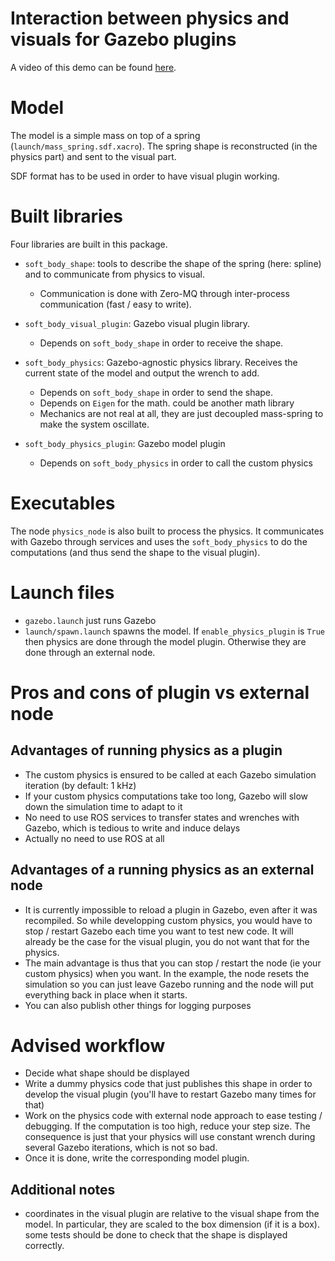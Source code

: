 # Interaction between physics and visuals for Gazebo plugins

A video of this demo can be found [here](https://box.ec-nantes.fr:443/index.php/s/dxATS28AgTfkw2i).

# Model

The model is a simple mass on top of a spring (`launch/mass_spring.sdf.xacro`). The spring shape is reconstructed (in the physics part) and sent to the visual part. 

SDF format has to be used in order to have visual plugin working.

# Built libraries

Four libraries are built in this package. 

* `soft_body_shape`: tools to describe the shape of the spring (here: spline) and to communicate from physics to visual.
   * Communication is done with  Zero-MQ through inter-process communication (fast / easy to write).

* `soft_body_visual_plugin`: Gazebo visual plugin library. 
   * Depends on `soft_body_shape` in order to receive the shape.
 
* `soft_body_physics`: Gazebo-agnostic physics library. Receives the current state of the model and output the wrench to add. 
   * Depends on `soft_body_shape` in order to send the shape. 
   * Depends on `Eigen` for the math. could be another math library
   * Mechanics are not real at all, they are just decoupled mass-spring to make the system oscillate.
 
* `soft_body_physics_plugin`: Gazebo model plugin
   * Depends on `soft_body_physics` in order to call the custom physics
 
# Executables

The node `physics_node` is also built to process the physics. It communicates with Gazebo through services and uses the `soft_body_physics` to do the computations (and thus send the shape to the visual plugin).

# Launch files

* `gazebo.launch` just runs Gazebo
* `launch/spawn.launch` spawns the model. If `enable_physics_plugin` is `True` then physics are done through the model plugin. Otherwise they are done through an external node. 

# Pros and cons of plugin vs external node

## Advantages of running physics as a plugin

* The custom physics is ensured to be called at each Gazebo simulation iteration (by default: 1 kHz)
* If your custom physics computations take too long, Gazebo will slow down the simulation time to adapt to it
* No need to use ROS services to transfer states and wrenches with Gazebo, which is tedious to write and induce delays
* Actually no need to use ROS at all

## Advantages of a running physics as an external node

* It is currently impossible to reload a plugin in Gazebo, even after it was recompiled. So while developping custom physics, you would have to stop / restart Gazebo each time you want to test new code. It will already be the case for the visual plugin, you do not want that for the physics.
* The main advantage is thus that you can stop / restart the node (ie your custom physics) when you want. In the example, the node resets the simulation so you can just leave Gazebo running and the node will put everything back in place when it starts.
* You can also publish other things for logging purposes

# Advised workflow

* Decide what shape should be displayed
* Write a dummy physics code that just publishes this shape in order to develop the visual plugin (you'll have to restart Gazebo many times for that)
* Work on the physics code with external node approach to ease testing / debugging. If the computation is too high, reduce your step size. The consequence is just that your physics will use constant wrench during several Gazebo iterations, which is not so bad.
* Once it is done, write the corresponding model plugin. 

## Additional notes

* coordinates in the visual plugin are relative to the visual shape from the model. In particular, they are scaled to the box dimension (if it is a box). some tests should be done to check that the shape is displayed correctly.
